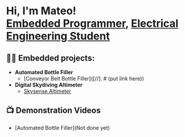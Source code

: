 <h1>Hi, I'm Mateo! <br/><a href="https://github.com/joshmadakor1">Embedded Programmer</a>, <a href="https://www.linkedin.com/in/mateo-arteaga-1a9720233/">Electrical Engineering Student</a>

<h2>👨‍💻 Embedded projects:</h2>

- <b>Automated Bottle Filler</b>
  - [Conveyor Belt Bottle Filler]([//]: # (put link here))
- <b>Digital Skydiving Altimeter</b>
  - [Skysense Altimeter](https://github.com/MateoArteaga/Skysense-Altimeter/tree/main)

<h2>📺 Demonstration Videos</h2>

- [Automated Bottle Filler](Not done yet)

<!--
**MateoArteaga/MateoArteaga** is a ✨ _special_ ✨ repository because its `README.md` (this file) appears on your GitHub profile.

Here are some ideas to get you started:

- 🔭 I’m currently working on ...
- 🌱 I’m currently learning ...
- 👯 I’m looking to collaborate on ...
- 🤔 I’m looking for help with ...
- 💬 Ask me about ...
- 📫 How to reach me: ...
- 😄 Pronouns: ...
- ⚡ Fun fact: ...
-->
